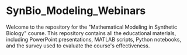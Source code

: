 # SynBio_Modeling_Webinars
Welcome to the repository for the "Mathematical Modeling in Synthetic Biology" course. This repository contains all the educational materials, including PowerPoint presentations, MATLAB scripts, Python notebooks, and the survey used to evaluate the course's effectiveness.
